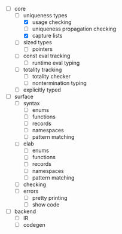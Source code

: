 - [ ] core
	- [ ] uniqueness types
		- [x] usage checking
		- [ ] uniqueness propagation checking
		- [x] capture lists
	- [ ] sized types
		- [ ] pointers
	- [ ] const eval tracking
		- [ ] runtime eval typing
	- [ ] totality tracking
		- [ ] totality checker
		- [ ] nontermination typing
	- [ ] explicitly typed
- [ ] surface
	- [ ] syntax
		- [ ] enums
		- [ ] functions
		- [ ] records
		- [ ] namespaces
		- [ ] pattern matching
	- [ ] elab
		- [ ] enums
		- [ ] functions
		- [ ] records
		- [ ] namespaces
		- [ ] pattern matching
	- [ ] checking
	- [ ] errors
		- [ ] pretty printing
		- [ ] show code
- [ ] backend
	- [ ] IR
	- [ ] codegen